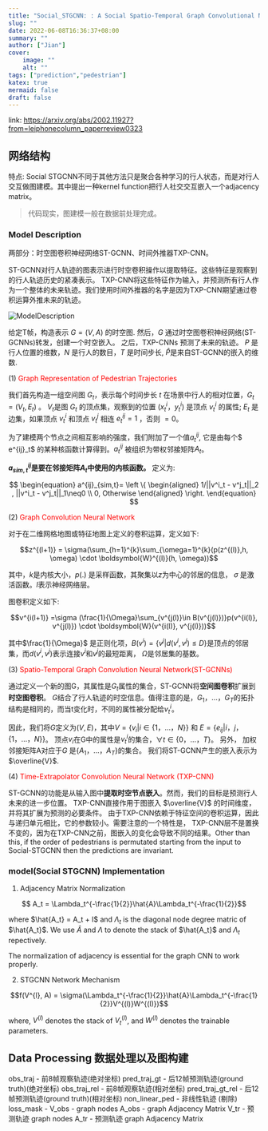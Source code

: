 ```yaml
---
title: "Social_STGCNN: : A Social Spatio-Temporal Graph Convolutional Neural Network for Human Trajectory Prediction"
slug: ""
date: 2022-06-08T16:36:37+08:00
summary: ""
author: ["Jian"]
cover:
    image: ""
    alt: ""
tags: ["prediction","pedestrian"]
katex: true
mermaid: false
draft: false
---
```

link: https://arxiv.org/abs/2002.11927?from=leiphonecolumn_paperreview0323

## 网络结构

特点: Social STGCNN不同于其他方法只是聚合各种学习的行人状态，而是对行人交互做图建模。其中提出一种kernel function把行人社交交互嵌入一个adjacency matrix。
> 代码现实，图建模一般在数据前处理完成。

### Model Description

两部分：时空图卷积神经网络ST-GCNN、时间外推器TXP-CNN。

ST-GCNN对行人轨迹的图表示进行时空卷积操作以提取特征。这些特征是观察到的行人轨迹历史的紧凑表示。
TXP-CNN将这些特征作为输入，并预测所有行人作为一个整体的未来轨迹。我们使用时间外推器的名字是因为TXP-CNN期望通过卷积运算外推未来的轨迹。

![ModelDescription](https://github.com/jianye0428/hello-hugo/raw/master/img/posts/tech/2022-06-08_Social_STGCNN/ModelDescription.png)

给定T帧，构造表示 $G=(V,A)$ 的时空图. 然后，$G$ 通过时空图卷积神经网络(ST-GCNNs)转发，创建一个时空嵌入。 之后，TXP-CNNs 预测了未来的轨迹。 $P$ 是行人位置的维数，$N$ 是行人的数目，$T$ 是时间步长, $\hat{P}$是来自ST-GCNN的嵌入的维数.


(1) <font color=red>Graph Representation of Pedestrian Trajectories</font>

我们首先构造一组空间图 $G_t$，表示每个时间步长 $t$ 在场景中行人的相对位置，$G_t = (V_t, E_t)$ 。 $V_t$是图 $G_t$ 的顶点集，观察到的位置 $(x^i_t，y^i_t)$ 是顶点 $v^i_t$ 的属性; $E_t$ 是边集，如果顶点 $v^i_t$ 和顶点 $v^j_t$ 相连 $e^{ij}_t = 1$ ，否则 $=0$。  

为了建模两个节点之间相互影响的强度，我们附加了一个值$a^{ij}_t$, 它是由每个$ e^{ij}_t$ 的某种核函数计算得到。$a^{ij}_t$ 被组织为带权邻接矩阵$A_t$。

**$a^{ij}_{sim,t}$是要在邻接矩阵$A_t$中使用的内核函数。** 定义为: 

$$
\begin{equation}
a^{ij}_{sim,t}=
\left
\{
\begin{aligned}
1/||v^i_t - v^j_t||_2 , ||v^i_t - v^j_t||_1\neq0 \\
0, Otherwise
\end{aligned}
\right.
\end{equation}
$$

(2) <font color=red>Graph Convolution Neural Network</font>

对于在二维网格地图或特征地图上定义的卷积运算，定义如下:

$$z^{(l+1)} = \sigma(\sum_{h=1}^{k}\sum_{\omega=1}^{k}(p(z^{(l)},h, \omega) \cdot \boldsymbol{W}^{(l)}(h, \omega))$$

其中，$k$是内核大小，$p(.)$ 是采样函数，其聚集以$z$为中心的邻居的信息， $\sigma$ 是激活函数。${l}$表示神经网络层。

图卷积定义如下:

$$v^{i(l+1)} =\sigma (\frac{1}{\Omega}\sum_{v^{j(l)}\in B(v^{j(l)})}p(v^{i(l)}, v^{j(l)}) \cdot \boldsymbol{W}(v^{i(l)}, v^{j(l)}))$$

其中$\frac{1}{\Omega}$ 是正则化项，$B(v^i) =  \{ v^j|d(v^i,v^j)≤D \}$是顶点的邻居集，而$d(v^i,v^j)$表示连接$v^i$和$v^j$的最短距离， $\Omega$是邻居集的基数。

(3) <font color=red>Spatio-Temporal Graph Convolution Neural Network(ST-GCNNs)</font>

通过定义一个新的图G，其属性是$G_t$属性的集合，ST-GCNN将**空间图卷积**扩展到**时空图卷积**。 $G$结合了行人轨迹的时空信息。值得注意的是，$G_1，…，G_T$的拓扑结构是相同的，而当t变化时，不同的属性被分配给$v^i_t$。  

因此，我们将$G$定义为$(V,E)$，其中$V=\{v_i|i\in \{ 1，…，N \}\}$ 和 $E=\{e_{ij}|i，j，\{1，…，N\}\}$。 顶点$v_i$在G中的属性是$v^i_t$的集合，$∀t∈\{0，…，T\}$。 另外， 加权邻接矩阵A对应于$G$ 是$\{ A_1，…，A_T\}$的集合。 我们将ST-GCNN产生的嵌入表示为 $\overline{V}$. 

(4) <font color=red>Time-Extrapolator Convolution Neural Network (TXP-CNN)</font>

ST-GCNN的功能是从输入图中**提取时空节点嵌入**。然而，我们的目标是预测行人未来的进一步位置。
TXP-CNN直接作用于图嵌入 $\overline{V}$ 的时间维度，并将其扩展为预测的必要条件。 由于TXP-CNN依赖于特征空间的卷积运算，因此与递归单元相比，它的参数较小。需要注意的一个特性是， TXP-CNN层不是置换不变的，因为在TXP-CNN之前，图嵌入的变化会导致不同的结果。Other than this, if the order of pedestrians is permutated starting from the input to Social-STGCNN then the predictions are invariant.


### model(Social STGCNN) Implementation

1. Adjacency Matrix Normalization

$$ A_t = \Lambda_t^{-\frac{1}{2}}\hat{A}\Lambda_t^{-\frac{1}{2}}$$

where $\hat{A_t} = A_t + I$ and $\Lambda_t$ is the diagonal node degree matric of $\hat{A_t}$. We use $\hat{A}$ and $\Lambda$ to denote the stack of $\hat{A_t}$ and $\Lambda_t$ repectively. 

The normalization of adjacency is essential for the graph CNN to work properly.


2. STGCNN Network Mechanism

$$f(V^{l}, A) = \sigma(\Lambda_t^{-\frac{1}{2}}\hat{A}\Lambda_t^{-\frac{1}{2}}V^{(l)}W^{(l)})$$

where, $V^{(l)}$ denotes the stack of $V^{(l)}_t$, and $W^{(l)}$ denotes the trainable parameters.

## Data Processing 数据处理以及图构建

obs_traj - 前8帧观察轨迹(绝对坐标)
pred_traj_gt - 后12帧预测轨迹(ground truth)(绝对坐标)
obs_traj_rel - 前8帧观察轨迹(相对坐标)
pred_traj_gt_rel - 后12帧预测轨迹(ground truth)(相对坐标)
non_linear_ped - 非线性轨迹 (剔除)
loss_mask - 
V_obs - graph nodes
A_obs - graph Adjacency Matrix
V_tr - 预测轨迹 graph nodes
A_tr - 预测轨迹 graph Adjacency Matrix
